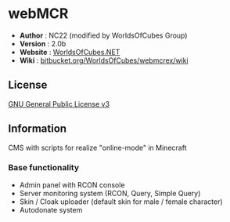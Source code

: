 # webMCR

 - **Author** : NC22 (modified by WorldsOfCubes Group)
 - **Version** : 2.0b
 - **Website** : [WorldsOfCubes.NET](http://WorldsOfCubes.NET)
 - **Wiki** : [bitbucket.org/WorldsOfCubes/webmcrex/wiki](http://bitbucket.org/WorldsOfCubes/webmcrex/wiki)

## License 

 [GNU General Public License v3](http://www.gnu.org/licenses/gpl.html) 
 
## Information

 CMS with scripts for realize "online-mode" in Minecraft

### Base functionality

 - Admin panel with RCON console
 - Server monitoring system (RCON, Query, Simple Query)
 - Skin / Cloak uploader (default skin for male / female character)
 - Autodonate system